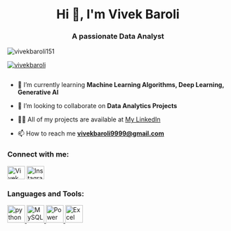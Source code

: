 <h1 align="center">Hi 👋, I'm Vivek Baroli </h1>
<h3 align="center">A passionate Data Analyst</h3>

<p align="left"> <img src="https://komarev.com/ghpvc/?username=vivekbaroli&label=Profile%20views&color=0e75b6&style=flat" alt="vivekbaroli" />151</p>

<p align="left"> <a href="https://github.com/ryo-ma/github-profile-trophy"><img src="https://github-profile-trophy.vercel.app/?username=vivekbaroli" alt="vivekbaroli" /></a> </p>

<p align="left"> <a href="https://twitter.com/" target="blank"><img src="https://img.shields.io/twitter/follow/?logo=twitter&style=for-the-badge" alt="" /></a> </p>

- 🌱 I’m currently learning **Machine Learning Algorithms, Deep Learning, Generative AI**

- 👯 I’m looking to collaborate on **Data Analytics Projects**

- 👨‍💻 All of my projects are available at [My LinkedIn](https://www.linkedin.com/in/vivekbaroli/)

- 📫 How to reach me **vivekbaroli9999@gmail.com**

<h3 align="left">Connect with me:</h3>
<p align="left">
<a href="https://linkedin.com/in/vivekbaroli" target="blank"><img align="center" src="https://raw.githubusercontent.com/rahuldkjain/github-profile-readme-generator/master/src/images/icons/Social/linked-in-alt.svg" alt="Vivek Baroli" height="30" width="40" /></a>
<a href="https://instagram.com/vivek_baroli/profilecard/?igsh=bG5lOW5tbzBndjQ=" target="blank"><img align="center" src="https://raw.githubusercontent.com/rahuldkjain/github-profile-readme-generator/master/src/images/icons/Social/instagram.svg" alt="Instagram" height="30" width="40" /></a>
</p>

<h3 align="left">Languages and Tools:</h3>
<p align="left"> 
  <a href="https://www.python.org/" target="_blank" rel="noreferrer"> 
    <img src="https://www.vectorlogo.zone/logos/python/python-icon.svg" alt="python" width="40" height="40"/> 
  </a> 
  <a href="https://www.mysql.com/" target="_blank" rel="noreferrer"> 
    <img src="https://www.vectorlogo.zone/logos/mysql/mysql-icon.svg" alt="MySQL" width="40" height="40"/> 
  </a> 
  <a href="https://powerbi.microsoft.com/en-us/" target="_blank" rel="noreferrer"> 
    <img src="https://www.vectorlogo.zone/logos/microsoft_powerbi/microsoft_powerbi-icon.svg" alt="Power BI" width="40" height="40"/> 
  </a> 
  <a href="https://www.microsoft.com/en-us/microsoft-365/excel" target="_blank" rel="noreferrer"> 
    <img src="https://www.vectorlogo.zone/logos/microsoft_excel/microsoft_excel-icon.svg" alt="Excel" width="40" height="40"/> 
  </a> 
</p>
